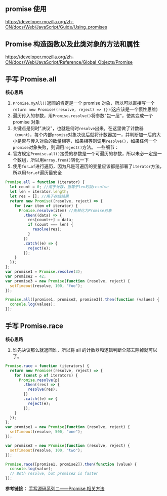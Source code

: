## promise 使用

<https://developer.mozilla.org/zh-CN/docs/Web/JavaScript/Guide/Using_promises>

## Promise 构造函数以及此类对象的方法和属性

<https://developer.mozilla.org/zh-CN/docs/Web/JavaScript/Reference/Global_Objects/Promise>

## 手写 Promise.all

**核心思路**

1. `Promise.myAll()`返回的肯定是一个 promise 对象，所以可以直接写一个`return new Promise((resolve, reject) => {})`(这应该是一个惯性思维)
2. 遍历传入的参数，用`Promise.resolve()`将参数"包一层"，使其变成一个 promise 对象
3. 关键点是何时"决议"，也就是何时`resolve`出来，在这里做了计数器`（count）`，每个内部`promise`对象决议后就将计数器加一，并判断加一后的大小是否与传入对象的数量相等，如果相等则调用`resolve()`，如果任何一个`promise`对象失败，则调用`reject()`方法。
   一些细节：
4. 官方规定`Promise.all()`接受的参数是一个可遍历的参数，所以未必一定是一个数组，所以用`Array.from()`转化一下
5. 使用`for…of`进行遍历，因为凡是可遍历的变量应该都是部署了`iterator`方法，所以用`for…of`遍历最安全

```js
Promise.all = function (iterator) {
  let count = 0; //用于计数，当等于len时就resolve
  let len = iterator.length;
  let res = []; //用于存放结果
  return new Promise((resolve, reject) => {
    for (var item of iterator) {
      Promise.resolve(item) //先转化为Promise对象
        .then((data) => {
          res[count++] = data;
          if (count === len) {
            resolve(res);
          }
        })
        .catch((e) => {
          reject(e);
        });
    }
  });
};
var promise1 = Promise.resolve(3);
var promise2 = 42;
var promise3 = new Promise(function (resolve, reject) {
  setTimeout(resolve, 100, "foo");
});

Promise.all([promise1, promise2, promise3]).then(function (values) {
  console.log(values);
});
```

## 手写 Promise.race

**核心思路**

1. 谁先决议那么就返回谁，所以将 all 的计数器和逻辑判断全部去除掉就可以了。

```js
Promise.race = function (iterators) {
  return new Promise((resolve, reject) => {
    for (const p of iterators) {
      Promise.resolve(p)
        .then((res) => {
          resolve(res);
        })
        .catch((e) => {
          reject(e);
        });
    }
  });
};
var promise1 = new Promise(function (resolve, reject) {
  setTimeout(resolve, 500, "one");
});

var promise2 = new Promise(function (resolve, reject) {
  setTimeout(resolve, 100, "two");
});

Promise.race([promise1, promise2]).then(function (value) {
  console.log(value);
  // Both resolve, but promise2 is faster
});
```

**参考链接：**
[手写源码系列二——Promise 相关方法](<[https://zhuanlan.zhihu.com/p/69457730](https://zhuanlan.zhihu.com/p/69457730)>)
